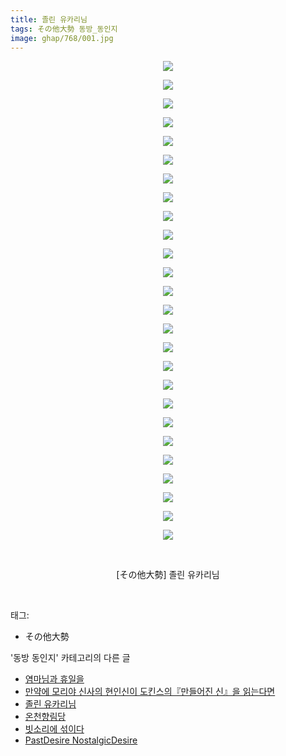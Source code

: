 ```yaml
---
title: 졸린 유카리님
tags: その他大勢 동방_동인지
image: ghap/768/001.jpg
---
```

<div class="article">
<p style="text-align: center; clear: none; float: none;"><img src="{{ site.nasurl }}/ghap/768/001.jpg"/></p>
<p style="text-align: center; clear: none; float: none;"><img src="{{ site.nasurl }}/ghap/768/002.jpg"/></p>
<p style="text-align: center; clear: none; float: none;"><img src="{{ site.nasurl }}/ghap/768/003.jpg"/></p>
<p style="text-align: center; clear: none; float: none;"><img src="{{ site.nasurl }}/ghap/768/004.jpg"/></p>
<p style="text-align: center; clear: none; float: none;"><img src="{{ site.nasurl }}/ghap/768/005.jpg"/></p>
<p style="text-align: center; clear: none; float: none;"><img src="{{ site.nasurl }}/ghap/768/006.jpg"/></p>
<p style="text-align: center; clear: none; float: none;"><img src="{{ site.nasurl }}/ghap/768/007.jpg"/></p>
<p style="text-align: center; clear: none; float: none;"><img src="{{ site.nasurl }}/ghap/768/008.jpg"/></p>
<p style="text-align: center; clear: none; float: none;"><img src="{{ site.nasurl }}/ghap/768/009.jpg"/></p>
<p style="text-align: center; clear: none; float: none;"><img src="{{ site.nasurl }}/ghap/768/010.jpg"/></p>
<p style="text-align: center; clear: none; float: none;"><img src="{{ site.nasurl }}/ghap/768/011.jpg"/></p>
<p style="text-align: center; clear: none; float: none;"><img src="{{ site.nasurl }}/ghap/768/012.jpg"/></p>
<p style="text-align: center; clear: none; float: none;"><img src="{{ site.nasurl }}/ghap/768/013.jpg"/></p>
<p style="text-align: center; clear: none; float: none;"><img src="{{ site.nasurl }}/ghap/768/014.jpg"/></p>
<p style="text-align: center; clear: none; float: none;"><img src="{{ site.nasurl }}/ghap/768/015.jpg"/></p>
<p style="text-align: center; clear: none; float: none;"><img src="{{ site.nasurl }}/ghap/768/016.jpg"/></p>
<p style="text-align: center; clear: none; float: none;"><img src="{{ site.nasurl }}/ghap/768/017.jpg"/></p>
<p style="text-align: center; clear: none; float: none;"><img src="{{ site.nasurl }}/ghap/768/018.jpg"/></p>
<p style="text-align: center; clear: none; float: none;"><img src="{{ site.nasurl }}/ghap/768/019.jpg"/></p>
<p style="text-align: center; clear: none; float: none;"><img src="{{ site.nasurl }}/ghap/768/020.jpg"/></p>
<p style="text-align: center; clear: none; float: none;"><img src="{{ site.nasurl }}/ghap/768/021.jpg"/></p>
<p style="text-align: center; clear: none; float: none;"><img src="{{ site.nasurl }}/ghap/768/022.jpg"/></p>
<p style="text-align: center; clear: none; float: none;"><img src="{{ site.nasurl }}/ghap/768/023.jpg"/></p>
<p style="text-align: center; clear: none; float: none;"><img src="{{ site.nasurl }}/ghap/768/024.jpg"/></p>
<p style="text-align: center; clear: none; float: none;"><img src="{{ site.nasurl }}/ghap/768/025.jpg"/></p>
<p style="text-align: center; clear: none; float: none;"><img src="{{ site.nasurl }}/ghap/768/026.jpg"/></p>
<p style="text-align: center; clear: none; float: none;"><br/></p>
<p style="text-align: center; clear: none; float: none;">[その他大勢] 졸린 유카리님</p>
<p><br/></p>
</div><div class="tagTrail">
<p>태그: </p>
<ul>
<li>その他大勢</li>
</ul>
</div><div class="another">
<p>'동방 동인지' 카테고리의 다른 글</p>
<ul>
<li><a href="/2016-07-09-ghap_770">염마님과 휴일을</a></li>
<li><a href="/2016-07-09-ghap_769">만약에 모리야 신사의 현인신이 도킨스의『만들어진 신』을 읽는다면</a></li>
<li><a href="/2016-07-09-ghap_768">졸린 유카리님</a></li>
<li><a href="/2016-07-09-ghap_767">온천향림당</a></li>
<li><a href="/2016-07-09-ghap_766">빗소리에 섞이다</a></li>
<li><a href="/2016-07-09-ghap_765">PastDesire NostalgicDesire</a></li>
</ul>
</div><div class="cb_module cb_fluid">
<div class="cb_wrt cb_profile">
</div><!-- commentList close -->
</div>